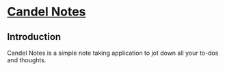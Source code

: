 # [Candel Notes](https://candel-notes.netlify.app/)

## Introduction

Candel Notes is a simple note taking application to jot down all your to-dos and thoughts.
